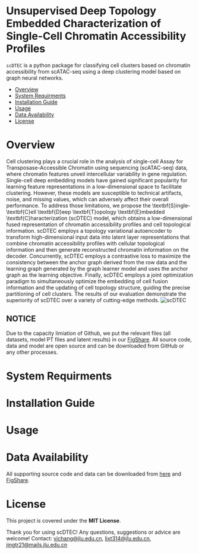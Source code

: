 # Unsupervised Deep Topology Embedded Characterization of Single-Cell Chromatin Accessibility Profiles

`scDTEC` is a python package for classifying cell clusters based on chromatin accessibility from scATAC-seq using a deep clustering model based on graph neural networks.

- [Overview](#overview)
- [System Requirments](#system-requirments)
- [Installation Guide](#installation-guide)
- [Usage](#Usage)
- [Data Availability](#data-availability)
- [License](#license)

# Overview
Cell clustering plays a crucial role in the analysis of single-cell Assay for Transposase-Accessible Chromatin using sequencing (scATAC-seq) data, where chromatin features unveil intercellular variability in gene regulation. Single-cell deep embedding models have gained significant popularity for learning feature representations in a low-dimensional space to facilitate clustering. However, these models are susceptible to technical artifacts, noise, and missing values, which can adversely affect their overall performance. To address those limitations, we propose the \textbf{S}ingle-\textbf{C}ell \textbf{D}eep \textbf{T}opology \textbf{E}mbedded \textbf{C}haracterization (scDTEC) model, which obtains a low-dimensional fused representation of chromatin accessibility profiles and cell topological information. scDTEC employs a topology variational autoencoder to transform high-dimensional input data into latent layer representations that combine chromatin accessibility profiles with cellular topological information and then generate reconstructed chromatin information on the decoder. Concurrently, scDTEC employs a contrastive loss to maximize the consistency between the anchor graph derived from the row data and the learning graph generated by the graph learner model and uses the anchor graph as the learning objective. Finally, scDTEC employs a joint optimization paradigm to simultaneously optimize the embedding of cell fusion information and the updating of cell topology structure, guiding the precise partitioning of cell clusters. The results of our evaluation demonstrate the superiority of scDTEC over a variety of cutting-edge methods.
![scDTEC](https://github.com/jingtairan/scDTEC/edit/master/Framework.png)

## NOTICE

Due to the capacity limiation of Github, we put the relevant files (all datasets, model PT files and latent results) in our <a href="">FigShare</a>. All source code, data and model are open source and can be downloaded from GitHub or any other processes.

# System Requirments

# Installation Guide

# Usage

# Data Availability
All supporting source code and data can be downloaded from <a href="https://github.com/jingtairan/scDTEC">here</a> and <a href="">FigShare</a>.

# License
This project is covered under the **MIT License**.


Thank you for using scDTEC! Any questions, suggestions or advice are welcome!
Contact:  yichang@jlu.edu.cn, lixt314@jlu.edu.cn, jingtr21@mails.jlu.edu.cn
